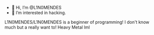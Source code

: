 - 👋 Hi, I’m @L1N0MENDES
- 👀 I’m interested in hacking.

L1N0MENDES/L1N0MENDES is a beginner of programming!
I don't know much but a really want to!
Heavy Metal lml
